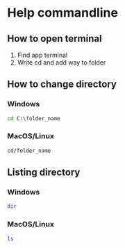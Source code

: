# Help commandline

## How to open terminal
1. Find app terminal
2. Write cd and add way to folder

## How to change directory

### Windows
```sh
cd C:\folder_name
```
### MacOS/Linux
```sh
cd/folder_name
```

## Listing directory
### Windows
```sh
dir
```
### MacOS/Linux
```sh
ls
```
